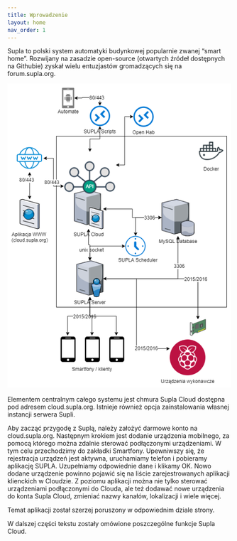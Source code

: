 ```yaml
---
title: Wprowadzenie
layout: home
nav_order: 1
---
```


Supla to polski system automatyki budynkowej popularnie zwanej “smart home”. Rozwijany na zasadzie open-source (otwartych źródeł dostępnych na Githubie) zyskał wielu entuzjastów gromadzących się na forum.supla.org.

![Supla_block_diagram](https://github.com/jaku2019/supla_wiki/blob/eed772c671058ef641371ca85b38798cad6a1d4a/assets/images/Supla_block_diagram.png)

Elementem centralnym całego systemu jest chmura Supla Cloud dostępna pod adresem cloud.supla.org. Istnieje również opcja zainstalowania własnej instancji serwera Supli.

Aby zacząć przygodę z Suplą, należy założyć darmowe konto na cloud.supla.org. Następnym krokiem jest dodanie urządzenia mobilnego, za pomocą którego można zdalnie sterować podłączonymi urządzeniami. W tym celu przechodzimy do zakładki Smartfony. Upewniwszy się, że rejestracja urządzeń jest aktywna, uruchamiamy telefon i pobieramy aplikację SUPLA. Uzupełniamy odpowiednie dane i klikamy OK. Nowo dodane urządzenie powinno pojawić się na liście zarejestrowanych aplikacji klienckich w Cloudzie. Z poziomu aplikacji można nie tylko sterować urządzeniami podłączonymi do Clouda, ale też dodawać nowe urządzenia do konta Supla Cloud, zmieniać nazwy kanałów, lokalizacji i wiele więcej. 

Temat aplikacji został szerzej poruszony w odpowiednim dziale strony.

W dalszej części tekstu zostały omówione poszczególne funkcje Supla Cloud.
